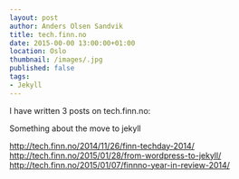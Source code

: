 ```yaml
---
layout: post
author: Anders Olsen Sandvik
title: tech.finn.no
date: 2015-00-00 13:00:00+01:00
location: Oslo
thumbnail: /images/.jpg
published: false
tags:
- Jekyll
---
```


I have written 3 posts on tech.finn.no:

Something about the move to jekyll

http://tech.finn.no/2014/11/26/finn-techday-2014/
http://tech.finn.no/2015/01/28/from-wordpress-to-jekyll/
http://tech.finn.no/2015/01/07/finnno-year-in-review-2014/
